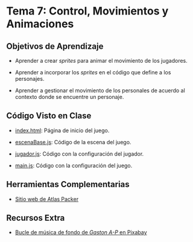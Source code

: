 # Tema 7: Control, Movimientos y Animaciones

## Objetivos de Aprendizaje

* Aprender a crear _sprites_ para animar el movimiento de los jugadores.

* Aprender a incorporar los _sprites_ en el código que define a los personajes.

* Aprender a gestionar el movimiento de los personales de acuerdo al contexto donde se encuentre un personaje.

## Código Visto en Clase

* [index.html](code/index.html): Página de inicio del juego.

* [escenaBase.js](code/scripts/escenaBase.js): Código de la escena del juego.

* [jugador.js](code/scripts/jugador.js): Código con la configuración del jugador.

* [main.js](code/scripts/main.js): Código con la configuración del juego.

## Herramientas Complementarias

* [Sitio web de Atlas Packer](https://gammafp.com/tool/atlas-packer/)

## Recursos Extra

* [Bucle de música de fondo de _Gaston A-P_ en Pixabay](https://pixabay.com/sound-effects/game-music-loop-6-144641/)
